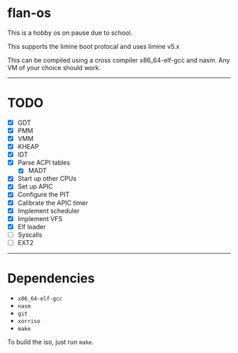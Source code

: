 # **flan-os**
This is a hobby os on pause due to school. 

This supports the limine boot protocal and uses limine v5.x

This can be compiled using a cross compiler x86_64-elf-gcc and nasm. Any VM of your choice should work. 

---
# **TODO**
- [X] GDT
- [x] PMM
- [x] VMM
- [x] KHEAP
- [x] IDT
- [x] Parse ACPI tables 
	-  [x] MADT
- [x] Start up other CPUs
- [x] Set up APIC
- [x] Configure the PIT
- [x] Calibrate the APIC timer
- [x] Implement scheduler 
- [x] Implement VFS
- [x] Elf loader
- [ ] Syscalls
- [ ] EXT2
---
# Dependencies
- `x86_64-elf-gcc` 
- `nasm`
- `git`
- `xorriso`
- `make`

To build the iso, just run `make`.
